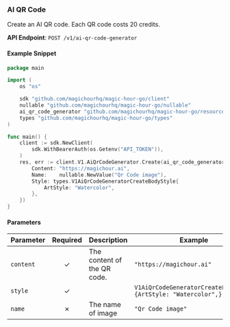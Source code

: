 
### AI QR Code <a name="create"></a>

Create an AI QR code. Each QR code costs 20 credits.

**API Endpoint**: `POST /v1/ai-qr-code-generator`

#### Example Snippet

```go
package main

import (
	os "os"

	sdk "github.com/magichourhq/magic-hour-go/client"
	nullable "github.com/magichourhq/magic-hour-go/nullable"
	ai_qr_code_generator "github.com/magichourhq/magic-hour-go/resources/v1/ai_qr_code_generator"
	types "github.com/magichourhq/magic-hour-go/types"
)

func main() {
	client := sdk.NewClient(
		sdk.WithBearerAuth(os.Getenv("API_TOKEN")),
	)
	res, err := client.V1.AiQrCodeGenerator.Create(ai_qr_code_generator.CreateRequest{
		Content: "https://magichour.ai",
		Name:    nullable.NewValue("Qr Code image"),
		Style: types.V1AiQrCodeGeneratorCreateBodyStyle{
			ArtStyle: "Watercolor",
		},
	})
}

```

#### Parameters

| Parameter | Required | Description | Example |
|-----------|:--------:|-------------|--------|
| `content` | ✓ | The content of the QR code. | `"https://magichour.ai"` |
| `style` | ✓ |  | `V1AiQrCodeGeneratorCreateBodyStyle {ArtStyle: "Watercolor",}` |
| `name` | ✗ | The name of image | `"Qr Code image"` |
